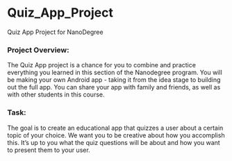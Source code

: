 # Quiz_App_Project
Quiz App Project for NanoDegree

### Project Overview:
The Quiz App project is a chance for you to combine and practice everything you learned in this section of the Nanodegree program. You will be making your own Android app - taking it from the idea stage to building out the full app. You can share your app with family and friends, as well as with other students in this course.

### Task:
The goal is to create an educational app that quizzes a user about a certain topic of your choice. We want you to be creative about how you accomplish this. It’s up to you what the quiz questions will be about and how you want to present them to your user.
